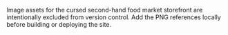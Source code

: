 Image assets for the cursed second-hand food market storefront are intentionally excluded from version control.
Add the PNG references locally before building or deploying the site.
